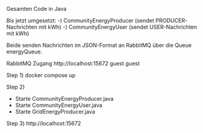 Gesamten Code in Java

Bis jetzt umgesetzt:
-) CommunityEnergyProducer (sendet PRODUCER-Nachrichten mit kWh)
-) CommunityEnergyUser (sendet USER-Nachrichten mit kWh)

Beide senden Nachrichten im JSON-Format an RabbitMQ über die Queue energyQueue.

RabbitMQ Zugang
http://localhost:15672
guest
guest


Step 1)
docker compose up 

Step 2)
- Starte CommunityEnergyProducer.java
- Starte CommunityEnergyUser.java
- Starte GridEnergyProducer.java

Step 3)
http://localhost:15672
